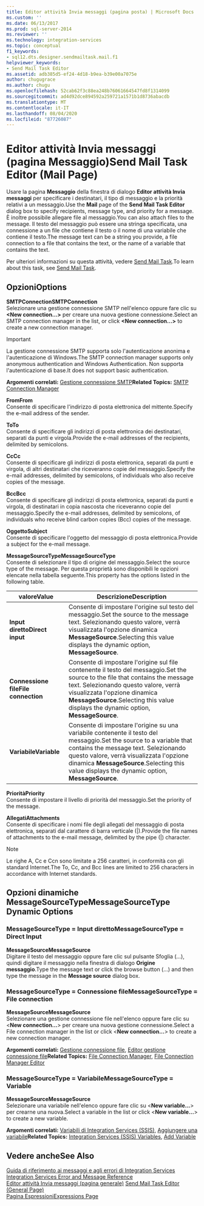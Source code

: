 ```yaml
---
title: Editor attività Invia messaggi (pagina posta) | Microsoft Docs
ms.custom: ''
ms.date: 06/13/2017
ms.prod: sql-server-2014
ms.reviewer: ''
ms.technology: integration-services
ms.topic: conceptual
f1_keywords:
- sql12.dts.designer.sendmailtask.mail.f1
helpviewer_keywords:
- Send Mail Task Editor
ms.assetid: adb385d5-ef24-4d18-b9ea-b39e00a7075e
author: chugugrace
ms.author: chugu
ms.openlocfilehash: 52cab62f3c88ea248b76061664547fd8f1314099
ms.sourcegitcommit: ad4d92dce894592a259721a1571b1d8736abacdb
ms.translationtype: MT
ms.contentlocale: it-IT
ms.lasthandoff: 08/04/2020
ms.locfileid: "87726087"
---
```

# <a name="send-mail-task-editor-mail-page"></a><span data-ttu-id="e6244-102">Editor attività Invia messaggi (pagina Messaggio)</span><span class="sxs-lookup"><span data-stu-id="e6244-102">Send Mail Task Editor (Mail Page)</span></span>
  <span data-ttu-id="e6244-103">Usare la pagina **Messaggio** della finestra di dialogo **Editor attività Invia messaggi** per specificare i destinatari, il tipo di messaggio e la priorità relativi a un messaggio.</span><span class="sxs-lookup"><span data-stu-id="e6244-103">Use the **Mail** page of the **Send Mail Task Editor** dialog box to specify recipients, message type, and priority for a message.</span></span> <span data-ttu-id="e6244-104">È inoltre possibile allegare file al messaggio.</span><span class="sxs-lookup"><span data-stu-id="e6244-104">You can also attach files to the message.</span></span> <span data-ttu-id="e6244-105">Il testo del messaggio può essere una stringa specificata, una connessione a un file che contiene il testo o il nome di una variabile che contiene il testo.</span><span class="sxs-lookup"><span data-stu-id="e6244-105">The message text can be a string you provide, a file connection to a file that contains the text, or the name of a variable that contains the text.</span></span>  
  
 <span data-ttu-id="e6244-106">Per ulteriori informazioni su questa attività, vedere [Send Mail Task](control-flow/send-mail-task.md).</span><span class="sxs-lookup"><span data-stu-id="e6244-106">To learn about this task, see [Send Mail Task](control-flow/send-mail-task.md).</span></span>  
  
## <a name="options"></a><span data-ttu-id="e6244-107">Opzioni</span><span class="sxs-lookup"><span data-stu-id="e6244-107">Options</span></span>  
 <span data-ttu-id="e6244-108">**SMTPConnection**</span><span class="sxs-lookup"><span data-stu-id="e6244-108">**SMTPConnection**</span></span>  
 <span data-ttu-id="e6244-109">Selezionare una gestione connessione SMTP nell'elenco oppure fare clic su **\<New connection...>** per creare una nuova gestione connessione.</span><span class="sxs-lookup"><span data-stu-id="e6244-109">Select an SMTP connection manager in the list, or click **\<New connection...>** to create a new connection manager.</span></span>  
  
> [!IMPORTANT]  
>  <span data-ttu-id="e6244-110">La gestione connessione SMTP supporta solo l'autenticazione anonima e l'autenticazione di Windows.</span><span class="sxs-lookup"><span data-stu-id="e6244-110">The SMTP connection manager supports only anonymous authentication and Windows Authentication.</span></span> <span data-ttu-id="e6244-111">Non supporta l'autenticazione di base.</span><span class="sxs-lookup"><span data-stu-id="e6244-111">It does not support basic authentication.</span></span>  
  
 <span data-ttu-id="e6244-112">**Argomenti correlati:** [Gestione connessione SMTP](connection-manager/smtp-connection-manager.md)</span><span class="sxs-lookup"><span data-stu-id="e6244-112">**Related Topics:** [SMTP Connection Manager](connection-manager/smtp-connection-manager.md)</span></span>  
  
 <span data-ttu-id="e6244-113">**From**</span><span class="sxs-lookup"><span data-stu-id="e6244-113">**From**</span></span>  
 <span data-ttu-id="e6244-114">Consente di specificare l'indirizzo di posta elettronica del mittente.</span><span class="sxs-lookup"><span data-stu-id="e6244-114">Specify the e-mail address of the sender.</span></span>  
  
 <span data-ttu-id="e6244-115">**To**</span><span class="sxs-lookup"><span data-stu-id="e6244-115">**To**</span></span>  
 <span data-ttu-id="e6244-116">Consente di specificare gli indirizzi di posta elettronica dei destinatari, separati da punti e virgola.</span><span class="sxs-lookup"><span data-stu-id="e6244-116">Provide the e-mail addresses of the recipients, delimited by semicolons.</span></span>  
  
 <span data-ttu-id="e6244-117">**Cc**</span><span class="sxs-lookup"><span data-stu-id="e6244-117">**Cc**</span></span>  
 <span data-ttu-id="e6244-118">Consente di specificare gli indirizzi di posta elettronica, separati da punti e virgola, di altri destinatari che riceveranno copie del messaggio.</span><span class="sxs-lookup"><span data-stu-id="e6244-118">Specify the e-mail addresses, delimited by semicolons, of individuals who also receive copies of the message.</span></span>  
  
 <span data-ttu-id="e6244-119">**Bcc**</span><span class="sxs-lookup"><span data-stu-id="e6244-119">**Bcc**</span></span>  
 <span data-ttu-id="e6244-120">Consente di specificare gli indirizzi di posta elettronica, separati da punti e virgola, di destinatari in copia nascosta che riceveranno copie del messaggio.</span><span class="sxs-lookup"><span data-stu-id="e6244-120">Specify the e-mail addresses, delimited by semicolons, of individuals who receive blind carbon copies (Bcc) copies of the message.</span></span>  
  
 <span data-ttu-id="e6244-121">**Oggetto**</span><span class="sxs-lookup"><span data-stu-id="e6244-121">**Subject**</span></span>  
 <span data-ttu-id="e6244-122">Consente di specificare l'oggetto del messaggio di posta elettronica.</span><span class="sxs-lookup"><span data-stu-id="e6244-122">Provide a subject for the e-mail message.</span></span>  
  
 <span data-ttu-id="e6244-123">**MessageSourceType**</span><span class="sxs-lookup"><span data-stu-id="e6244-123">**MessageSourceType**</span></span>  
 <span data-ttu-id="e6244-124">Consente di selezionare il tipo di origine del messaggio.</span><span class="sxs-lookup"><span data-stu-id="e6244-124">Select the source type of the message.</span></span> <span data-ttu-id="e6244-125">Per questa proprietà sono disponibili le opzioni elencate nella tabella seguente.</span><span class="sxs-lookup"><span data-stu-id="e6244-125">This property has the options listed in the following table.</span></span>  
  
|<span data-ttu-id="e6244-126">valore</span><span class="sxs-lookup"><span data-stu-id="e6244-126">Value</span></span>|<span data-ttu-id="e6244-127">Descrizione</span><span class="sxs-lookup"><span data-stu-id="e6244-127">Description</span></span>|  
|-----------|-----------------|  
|<span data-ttu-id="e6244-128">**Input diretto**</span><span class="sxs-lookup"><span data-stu-id="e6244-128">**Direct input**</span></span>|<span data-ttu-id="e6244-129">Consente di impostare l'origine sul testo del messaggio.</span><span class="sxs-lookup"><span data-stu-id="e6244-129">Set the source to the message text.</span></span> <span data-ttu-id="e6244-130">Selezionando questo valore, verrà visualizzata l'opzione dinamica **MessageSource**.</span><span class="sxs-lookup"><span data-stu-id="e6244-130">Selecting this value displays the dynamic option, **MessageSource**.</span></span>|  
|<span data-ttu-id="e6244-131">**Connessione file**</span><span class="sxs-lookup"><span data-stu-id="e6244-131">**File connection**</span></span>|<span data-ttu-id="e6244-132">Consente di impostare l'origine sul file contenente il testo del messaggio.</span><span class="sxs-lookup"><span data-stu-id="e6244-132">Set the source to the file that contains the message text.</span></span> <span data-ttu-id="e6244-133">Selezionando questo valore, verrà visualizzata l'opzione dinamica **MessageSource**.</span><span class="sxs-lookup"><span data-stu-id="e6244-133">Selecting this value displays the dynamic option, **MessageSource**.</span></span>|  
|<span data-ttu-id="e6244-134">**Variabile**</span><span class="sxs-lookup"><span data-stu-id="e6244-134">**Variable**</span></span>|<span data-ttu-id="e6244-135">Consente di impostare l'origine su una variabile contenente il testo del messaggio.</span><span class="sxs-lookup"><span data-stu-id="e6244-135">Set the source to a variable that contains the message text.</span></span> <span data-ttu-id="e6244-136">Selezionando questo valore, verrà visualizzata l'opzione dinamica **MessageSource**.</span><span class="sxs-lookup"><span data-stu-id="e6244-136">Selecting this value displays the dynamic option, **MessageSource**.</span></span>|  
  
 <span data-ttu-id="e6244-137">**Priorità**</span><span class="sxs-lookup"><span data-stu-id="e6244-137">**Priority**</span></span>  
 <span data-ttu-id="e6244-138">Consente di impostare il livello di priorità del messaggio.</span><span class="sxs-lookup"><span data-stu-id="e6244-138">Set the priority of the message.</span></span>  
  
 <span data-ttu-id="e6244-139">**Allegati**</span><span class="sxs-lookup"><span data-stu-id="e6244-139">**Attachments**</span></span>  
 <span data-ttu-id="e6244-140">Consente di specificare i nomi file degli allegati del messaggio di posta elettronica, separati dal carattere di barra verticale (|).</span><span class="sxs-lookup"><span data-stu-id="e6244-140">Provide the file names of attachments to the e-mail message, delimited by the pipe (|) character.</span></span>  
  
> [!NOTE]  
>  <span data-ttu-id="e6244-141">Le righe A, Cc e Ccn sono limitate a 256 caratteri, in conformità con gli standard Internet.</span><span class="sxs-lookup"><span data-stu-id="e6244-141">The To, Cc, and Bcc lines are limited to 256 characters in accordance with Internet standards.</span></span>  
  
## <a name="messagesourcetype-dynamic-options"></a><span data-ttu-id="e6244-142">Opzioni dinamiche MessageSourceType</span><span class="sxs-lookup"><span data-stu-id="e6244-142">MessageSourceType Dynamic Options</span></span>  
  
### <a name="messagesourcetype--direct-input"></a><span data-ttu-id="e6244-143">MessageSourceType = Input diretto</span><span class="sxs-lookup"><span data-stu-id="e6244-143">MessageSourceType = Direct Input</span></span>  
 <span data-ttu-id="e6244-144">**MessageSource**</span><span class="sxs-lookup"><span data-stu-id="e6244-144">**MessageSource**</span></span>  
 <span data-ttu-id="e6244-145">Digitare il testo del messaggio oppure fare clic sul pulsante Sfoglia (...), quindi digitare il messaggio nella finestra di dialogo **Origine messaggio**.</span><span class="sxs-lookup"><span data-stu-id="e6244-145">Type the message text or click the browse button (...) and then type the message in the **Message source** dialog box.</span></span>  
  
### <a name="messagesourcetype--file-connection"></a><span data-ttu-id="e6244-146">MessageSourceType = Connessione file</span><span class="sxs-lookup"><span data-stu-id="e6244-146">MessageSourceType = File connection</span></span>  
 <span data-ttu-id="e6244-147">**MessageSource**</span><span class="sxs-lookup"><span data-stu-id="e6244-147">**MessageSource**</span></span>  
 <span data-ttu-id="e6244-148">Selezionare una gestione connessione file nell'elenco oppure fare clic su \<**New connection...**> per creare una nuova gestione connessione.</span><span class="sxs-lookup"><span data-stu-id="e6244-148">Select a File connection manager in the list or click \<**New connection...**> to create a new connection manager.</span></span>  
  
 <span data-ttu-id="e6244-149">**Argomenti correlati:** [Gestione connessione file](connection-manager/file-connection-manager.md), [Editor gestione connessione file](../../2014/integration-services/file-connection-manager-editor.md)</span><span class="sxs-lookup"><span data-stu-id="e6244-149">**Related Topics:** [File Connection Manager](connection-manager/file-connection-manager.md), [File Connection Manager Editor](../../2014/integration-services/file-connection-manager-editor.md)</span></span>  
  
### <a name="messagesourcetype--variable"></a><span data-ttu-id="e6244-150">MessageSourceType = Variabile</span><span class="sxs-lookup"><span data-stu-id="e6244-150">MessageSourceType = Variable</span></span>  
 <span data-ttu-id="e6244-151">**MessageSource**</span><span class="sxs-lookup"><span data-stu-id="e6244-151">**MessageSource**</span></span>  
 <span data-ttu-id="e6244-152">Selezionare una variabile nell'elenco oppure fare clic su \<**New variable...**> per crearne una nuova.</span><span class="sxs-lookup"><span data-stu-id="e6244-152">Select a variable in the list or click \<**New variable...**> to create a new variable.</span></span>  
  
 <span data-ttu-id="e6244-153">**Argomenti correlati:** [Variabili di Integration Services &#40;SSIS&#41;](integration-services-ssis-variables.md), [Aggiungere una variabile](../../2014/integration-services/add-variable.md)</span><span class="sxs-lookup"><span data-stu-id="e6244-153">**Related Topics:** [Integration Services &#40;SSIS&#41; Variables](integration-services-ssis-variables.md), [Add Variable](../../2014/integration-services/add-variable.md)</span></span>  
  
## <a name="see-also"></a><span data-ttu-id="e6244-154">Vedere anche</span><span class="sxs-lookup"><span data-stu-id="e6244-154">See Also</span></span>  
 <span data-ttu-id="e6244-155">[Guida di riferimento ai messaggi e agli errori di Integration Services](../../2014/integration-services/integration-services-error-and-message-reference.md) </span><span class="sxs-lookup"><span data-stu-id="e6244-155">[Integration Services Error and Message Reference](../../2014/integration-services/integration-services-error-and-message-reference.md) </span></span>  
 <span data-ttu-id="e6244-156">[Editor attività Invia messaggi &#40;pagina generale&#41;](general-page-of-integration-services-designers-options.md) </span><span class="sxs-lookup"><span data-stu-id="e6244-156">[Send Mail Task Editor &#40;General Page&#41;](general-page-of-integration-services-designers-options.md) </span></span>  
 [<span data-ttu-id="e6244-157">Pagina Espressioni</span><span class="sxs-lookup"><span data-stu-id="e6244-157">Expressions Page</span></span>](expressions/expressions-page.md)  
  
  
